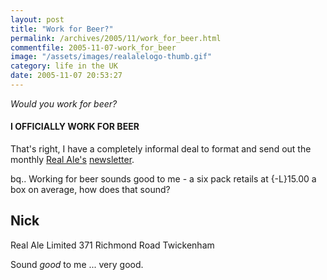 ```yaml
---
layout: post
title: "Work for Beer?"
permalink: /archives/2005/11/work_for_beer.html
commentfile: 2005-11-07-work_for_beer
image: "/assets/images/realalelogo-thumb.gif"
category: life in the UK
date: 2005-11-07 20:53:27
---
```


_Would you work for beer?_

#### I OFFICIALLY WORK FOR BEER

That's right, I have a completely informal deal to format and send out the monthly [Real Ale's](https://stmargarets.london/cgi-bin/directory.cgi?key=200505231555&action=getlisting) [newsletter](https://stmargarets.london/static/realale/newsletter.html).

bq.. Working for beer sounds good to me - a six pack retails at {-L}15.00 a box on average, how does that sound?

## Nick

Real Ale Limited
371 Richmond Road
Twickenham

Sound _good_ to me ... very good.
